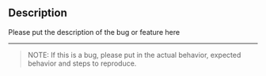 ## Description
Please put the description of the bug or feature here

---
> NOTE: If this is a bug, please put in the actual behavior, expected behavior and steps to reproduce.
